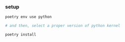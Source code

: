 ### setup

```sh
poetry env use python

# and then, select a proper version of python kernel

poetry install
```
